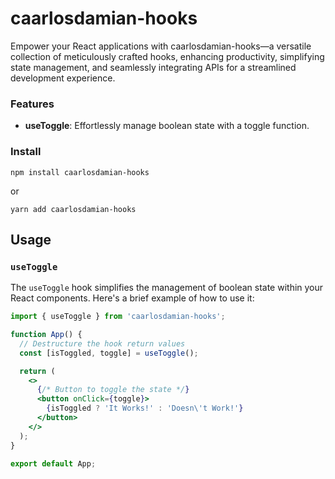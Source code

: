 # caarlosdamian-hooks

Empower your React applications with caarlosdamian-hooks—a versatile collection of meticulously crafted hooks, enhancing productivity, simplifying state management, and seamlessly integrating APIs for a streamlined development experience.


### Features

-  **useToggle**: Effortlessly manage boolean state with a toggle function.

### Install

    npm install caarlosdamian-hooks 

or

    yarn add caarlosdamian-hooks

## Usage

### `useToggle`

The `useToggle` hook simplifies the management of boolean state within your React components. Here's a brief example of how to use it:

```jsx
import { useToggle } from 'caarlosdamian-hooks';

function App() {
  // Destructure the hook return values
  const [isToggled, toggle] = useToggle();

  return (
    <>
      {/* Button to toggle the state */}
      <button onClick={toggle}>
        {isToggled ? 'It Works!' : 'Doesn\'t Work!'}
      </button>
    </>
  );
}

export default App;
